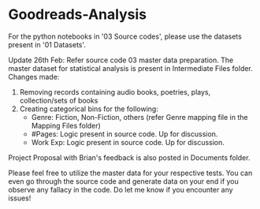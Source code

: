 # Goodreads-Analysis

For the python notebooks in '03 Source codes', please use the datasets present in '01 Datasets'.

Update 26th Feb: Refer source code 03 master data preparation. The master dataset for statistical analysis is present in Intermediate Files folder. Changes made:
  1.  Removing records containing audio books, poetries, plays, collection/sets of books
  2.  Creating categorical bins for the following:
      - Genre: Fiction, Non-Fiction, others (refer Genre mapping file in the Mapping Files folder)
      - #Pages: Logic present in source code. Up for discussion.
      - Work Exp: Logic present in source code. Up for discussion.

Project Proposal with Brian's feedback is also posted in Documents folder.

Please feel free to utilize the master data for your respective tests. You can even go through the source code and generate data on your end if you observe any fallacy in the code. Do let me know if you encounter any issues!
